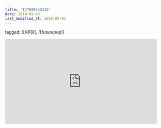 ```yaml
---
title: '177689555316'
date: 2018-09-03
last_modified_at: 2018-09-03
---
```

tagged: [[XP8]], [[futurepop]]
<iframe allow="accelerometer; autoplay; clipboard-write; encrypted-media; gyroscope; picture-in-picture" allowfullscreen="" frameborder="0" height="281" id="youtube_iframe" src="https://www.youtube.com/embed/Nz0HEcvRES0?feature=oembed&amp;enablejsapi=1&amp;origin=https://safe.txmblr.com&amp;wmode=opaque" width="500"></iframe>
